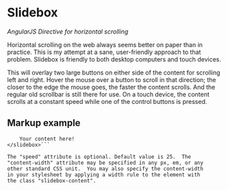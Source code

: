 Slidebox
========

*AngularJS Directive for horizontal scrolling*

Horizontal scrolling on the web always seems better on paper than in
practice.  This is my attempt at a sane, user-friendly approach to
that problem.  Slidebox is friendly to both desktop computers and
touch devices.

This will overlay two large buttons on either side of the content
for scrolling left and right.  Hover the mouse over a button to
scroll in that direction; the closer to the edge the mouse goes,
the faster the content scrolls.  And the regular old scrollbar is
still there for use. On a touch device, the content scrolls at a
constant speed while one of the control buttons is pressed.

Markup example
--------------

```<slidebox speed="25" content-width="1000px">
    Your content here!
</slidebox>```

The "speed" attribute is optional. Default value is 25.  The
"content-width" attribute may be specified in any px, em, or any
other standard CSS unit.  You may also specify the content-width
in your stylesheet by applying a width rule to the element with
the class "slidebox-content".